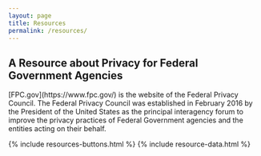 ```yaml
---
layout: page
title: Resources
permalink: /resources/
---
```


<section class="usa-graphic-list">
  <div class="grid-container margin-0 padding-0">
    <div class="usa-graphic-list__row grid-row grid-gap">
        <h2 class="font-sans-lg text-primary-darker">A Resource about Privacy for Federal Government Agencies</h2>
        <p>[FPC.gov](https://www.fpc.gov/) is the website of the Federal Privacy Council. The Federal Privacy Council 
        was established in February 2016 by the President of the United States as the principal 
        interagency forum to improve the privacy practices of Federal Government agencies 
        and the entities acting on their behalf.</p>
    </div>
  </div>
</section>

<section class="usa-graphic-list margin-bottom-4">
  <div class="grid-container margin-0 padding-0">
    <div class="usa-graphic-list__row grid-row grid-gap">
      {% include resources-buttons.html %}  
      {% include resource-data.html %}
    </div>
  </div>
</section>


